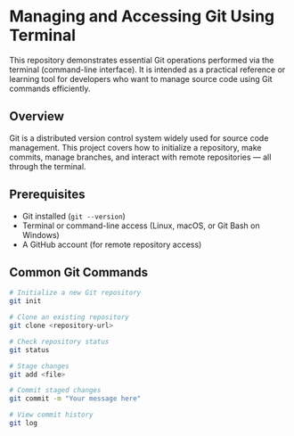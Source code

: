 # Managing and Accessing Git Using Terminal

This repository demonstrates essential Git operations performed via the terminal (command-line interface). It is intended as a practical reference or learning tool for developers who want to manage source code using Git commands efficiently.

##  Overview

Git is a distributed version control system widely used for source code management. This project covers how to initialize a repository, make commits, manage branches, and interact with remote repositories — all through the terminal.

##  Prerequisites
- Git installed (`git --version`)
- Terminal or command-line access (Linux, macOS, or Git Bash on Windows)
- A GitHub account (for remote repository access)

## Common Git Commands

```bash
# Initialize a new Git repository
git init

# Clone an existing repository
git clone <repository-url>

# Check repository status
git status

# Stage changes
git add <file>

# Commit staged changes
git commit -m "Your message here"

# View commit history
git log
